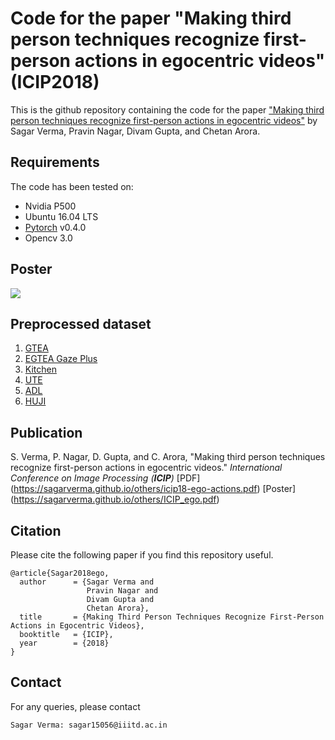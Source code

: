 # Code for the paper "Making third person techniques recognize first-person actions in egocentric videos" (ICIP2018)

This is the github repository containing the code for the paper ["Making third person techniques recognize first-person actions in egocentric videos"](https://sagarverma.github.io/others/icip18-ego-actions.pdf) by Sagar Verma, Pravin Nagar, Divam Gupta, and Chetan Arora.

## Requirements
The code has been tested on:

- Nvidia P500
- Ubuntu 16.04 LTS
- [Pytorch](https://pytorch.org/) v0.4.0
- Opencv 3.0

## Poster
<img src="https://sagarverma.github.io/others/ICIP_ego.pdf">

## Preprocessed dataset

1. [GTEA](https://drive.google.com/drive/folders/1VcGTp5GKvbK3Ncx9SWCbT1UNQmU_hSo9?usp=sharing)
2. [EGTEA Gaze Plus](https://drive.google.com/drive/folders/1WPacPJufM1S7cLabc_9ExyPFjGr2aSA3?usp=sharing)
3. [Kitchen](https://drive.google.com/drive/folders/1UyICDy0q3AKZfebF5ZUifYabO_HtH5a3?usp=sharing)
4. [UTE](https://drive.google.com/drive/folders/1ldBmHIEKkHsgA3HLw8LqFVlaYvv2sfbu?usp=sharing)
5. [ADL](https://drive.google.com/drive/folders/1fLJlYM4a-n81O36vw2TS5EcA7diJHjgy?usp=sharing)
6. [HUJI](http://www.vision.huji.ac.il/egoseg/videos/dataset.html)


## Publication

S. Verma, P. Nagar, D. Gupta, and C. Arora, &quot;Making third person techniques recognize first-person actions in egocentric videos.&quot; <i>International Conference on Image Processing (**ICIP**)</i> [PDF] (https://sagarverma.github.io/others/icip18-ego-actions.pdf) [Poster] (https://sagarverma.github.io/others/ICIP_ego.pdf)


## Citation
Please cite the following paper if you find this repository useful.
```
@article{Sagar2018ego,
  author      = {Sagar Verma and
                 Pravin Nagar and
                 Divam Gupta and
                 Chetan Arora},
  title       = {Making Third Person Techniques Recognize First-Person Actions in Egocentric Videos},
  booktitle   = {ICIP},
  year        = {2018}
}
```

## Contact
For any queries, please contact
```
Sagar Verma: sagar15056@iiitd.ac.in
```
